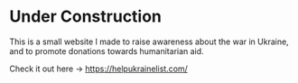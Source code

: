 # Under Construction

This is a small website I made to raise awareness about the war in Ukraine, and to promote donations towards humanitarian aid.

Check it out here -> https://helpukrainelist.com/
